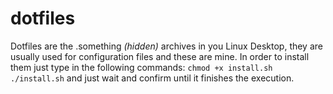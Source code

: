 # dotfiles
Dotfiles are the .something _(hidden)_ archives in you Linux Desktop, they are usually used for configuration files and these are mine.
In order to install them just type in the following commands:
`chmod +x install.sh`
`./install.sh`
and just wait and confirm until it finishes the execution.
